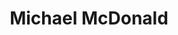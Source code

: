 ---
title: "Michael McDonald"
summary: "Michael McDonald is an American R&B/soul singer , known for his trademark husky baritone voice."
image: "michael-mcdonald.jpg"
apple_music_artist_url: "None"
---